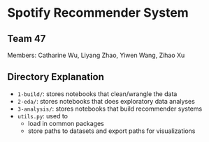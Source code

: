 # Spotify Recommender System

## Team 47
Members: Catharine Wu, Liyang Zhao, Yiwen Wang, Zihao Xu

## Directory Explanation
- `1-build/`: stores notebooks that clean/wrangle the data
- `2-eda/`: stores notebooks that does exploratory data analyses
- `3-analysis/`: stores notebooks that build recommender systems
- `utils.py`: used to  
	- load in common packages
	- store paths to datasets and export paths for visualizations